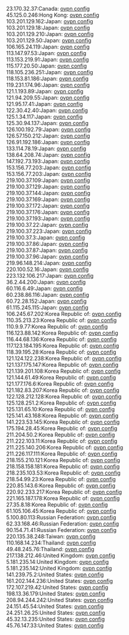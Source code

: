 23.170.32.37:Canada: [ovpn config](vpn/23_170_32_37.ovpn)  
45.125.0.246:Hong Kong: [ovpn config](vpn/45_125_0_246.ovpn)  
103.201.129.162:Japan: [ovpn config](vpn/103_201_129_162.ovpn)  
103.201.129.18:Japan: [ovpn config](vpn/103_201_129_18.ovpn)  
103.201.129.210:Japan: [ovpn config](vpn/103_201_129_210.ovpn)  
103.201.129.50:Japan: [ovpn config](vpn/103_201_129_50.ovpn)  
106.165.24.119:Japan: [ovpn config](vpn/106_165_24_119.ovpn)  
113.147.97.53:Japan: [ovpn config](vpn/113_147_97_53.ovpn)  
113.153.219.91:Japan: [ovpn config](vpn/113_153_219_91.ovpn)  
115.177.20.50:Japan: [ovpn config](vpn/115_177_20_50.ovpn)  
118.105.236.251:Japan: [ovpn config](vpn/118_105_236_251.ovpn)  
118.153.81.186:Japan: [ovpn config](vpn/118_153_81_186.ovpn)  
119.231.174.96:Japan: [ovpn config](vpn/119_231_174_96.ovpn)  
121.1.193.89:Japan: [ovpn config](vpn/121_1_193_89.ovpn)  
121.94.209.55:Japan: [ovpn config](vpn/121_94_209_55.ovpn)  
121.95.17.41:Japan: [ovpn config](vpn/121_95_17_41.ovpn)  
122.30.42.40:Japan: [ovpn config](vpn/122_30_42_40.ovpn)  
125.1.34.117:Japan: [ovpn config](vpn/125_1_34_117.ovpn)  
125.30.94.137:Japan: [ovpn config](vpn/125_30_94_137.ovpn)  
126.100.192.79:Japan: [ovpn config](vpn/126_100_192_79.ovpn)  
126.57.150.212:Japan: [ovpn config](vpn/126_57_150_212.ovpn)  
126.91.192.186:Japan: [ovpn config](vpn/126_91_192_186.ovpn)  
133.114.78.19:Japan: [ovpn config](vpn/133_114_78_19.ovpn)  
138.64.208.74:Japan: [ovpn config](vpn/138_64_208_74.ovpn)  
147.192.73.193:Japan: [ovpn config](vpn/147_192_73_193.ovpn)  
153.156.77.203:Japan: [ovpn config](vpn/153_156_77_203.ovpn)  
153.156.77.203:Japan: [ovpn config](vpn/153_156_77_203.ovpn)  
219.100.37.109:Japan: [ovpn config](vpn/219_100_37_109.ovpn)  
219.100.37.129:Japan: [ovpn config](vpn/219_100_37_129.ovpn)  
219.100.37.144:Japan: [ovpn config](vpn/219_100_37_144.ovpn)  
219.100.37.169:Japan: [ovpn config](vpn/219_100_37_169.ovpn)  
219.100.37.172:Japan: [ovpn config](vpn/219_100_37_172.ovpn)  
219.100.37.176:Japan: [ovpn config](vpn/219_100_37_176.ovpn)  
219.100.37.193:Japan: [ovpn config](vpn/219_100_37_193.ovpn)  
219.100.37.22:Japan: [ovpn config](vpn/219_100_37_22.ovpn)  
219.100.37.223:Japan: [ovpn config](vpn/219_100_37_223.ovpn)  
219.100.37.3:Japan: [ovpn config](vpn/219_100_37_3.ovpn)  
219.100.37.86:Japan: [ovpn config](vpn/219_100_37_86.ovpn)  
219.100.37.87:Japan: [ovpn config](vpn/219_100_37_87.ovpn)  
219.100.37.96:Japan: [ovpn config](vpn/219_100_37_96.ovpn)  
219.96.148.214:Japan: [ovpn config](vpn/219_96_148_214.ovpn)  
220.100.52.16:Japan: [ovpn config](vpn/220_100_52_16.ovpn)  
223.132.106.217:Japan: [ovpn config](vpn/223_132_106_217.ovpn)  
36.2.44.200:Japan: [ovpn config](vpn/36_2_44_200.ovpn)  
60.116.6.49:Japan: [ovpn config](vpn/60_116_6_49.ovpn)  
60.238.86.116:Japan: [ovpn config](vpn/60_238_86_116.ovpn)  
60.72.28.152:Japan: [ovpn config](vpn/60_72_28_152.ovpn)  
61.115.245.115:Japan: [ovpn config](vpn/61_115_245_115.ovpn)  
106.245.67.202:Korea Republic of: [ovpn config](vpn/106_245_67_202.ovpn)  
110.35.213.23:Korea Republic of: [ovpn config](vpn/110_35_213_23.ovpn)  
110.9.9.77:Korea Republic of: [ovpn config](vpn/110_9_9_77.ovpn)  
116.123.88.142:Korea Republic of: [ovpn config](vpn/116_123_88_142.ovpn)  
116.44.68.136:Korea Republic of: [ovpn config](vpn/116_44_68_136.ovpn)  
117.123.184.195:Korea Republic of: [ovpn config](vpn/117_123_184_195.ovpn)  
118.39.195.28:Korea Republic of: [ovpn config](vpn/118_39_195_28.ovpn)  
121.124.122.238:Korea Republic of: [ovpn config](vpn/121_124_122_238.ovpn)  
121.137.175.147:Korea Republic of: [ovpn config](vpn/121_137_175_147.ovpn)  
121.139.201.108:Korea Republic of: [ovpn config](vpn/121_139_201_108.ovpn)  
121.144.61.49:Korea Republic of: [ovpn config](vpn/121_144_61_49.ovpn)  
121.177.176.6:Korea Republic of: [ovpn config](vpn/121_177_176_6.ovpn)  
121.182.83.207:Korea Republic of: [ovpn config](vpn/121_182_83_207.ovpn)  
122.128.212.128:Korea Republic of: [ovpn config](vpn/122_128_212_128.ovpn)  
125.128.251.2:Korea Republic of: [ovpn config](vpn/125_128_251_2.ovpn)  
125.131.65.10:Korea Republic of: [ovpn config](vpn/125_131_65_10.ovpn)  
125.141.43.168:Korea Republic of: [ovpn config](vpn/125_141_43_168.ovpn)  
141.223.53.145:Korea Republic of: [ovpn config](vpn/141_223_53_145.ovpn)  
175.194.28.45:Korea Republic of: [ovpn config](vpn/175_194_28_45.ovpn)  
211.204.50.2:Korea Republic of: [ovpn config](vpn/211_204_50_2.ovpn)  
211.222.103.11:Korea Republic of: [ovpn config](vpn/211_222_103_11.ovpn)  
211.225.140.206:Korea Republic of: [ovpn config](vpn/211_225_140_206.ovpn)  
211.226.117.111:Korea Republic of: [ovpn config](vpn/211_226_117_111.ovpn)  
218.155.210.121:Korea Republic of: [ovpn config](vpn/218_155_210_121.ovpn)  
218.158.158.181:Korea Republic of: [ovpn config](vpn/218_158_158_181.ovpn)  
218.235.103.53:Korea Republic of: [ovpn config](vpn/218_235_103_53.ovpn)  
218.54.99.23:Korea Republic of: [ovpn config](vpn/218_54_99_23.ovpn)  
220.85.143.6:Korea Republic of: [ovpn config](vpn/220_85_143_6.ovpn)  
220.92.233.217:Korea Republic of: [ovpn config](vpn/220_92_233_217.ovpn)  
221.165.187.178:Korea Republic of: [ovpn config](vpn/221_165_187_178.ovpn)  
27.35.8.18:Korea Republic of: [ovpn config](vpn/27_35_8_18.ovpn)  
61.105.106.45:Korea Republic of: [ovpn config](vpn/61_105_106_45.ovpn)  
5.100.80.113:Russian Federation: [ovpn config](vpn/5_100_80_113.ovpn)  
62.33.168.46:Russian Federation: [ovpn config](vpn/62_33_168_46.ovpn)  
90.154.71.41:Russian Federation: [ovpn config](vpn/90_154_71_41.ovpn)  
220.135.38.248:Taiwan: [ovpn config](vpn/220_135_38_248.ovpn)  
110.168.14.234:Thailand: [ovpn config](vpn/110_168_14_234.ovpn)  
49.48.245.76:Thailand: [ovpn config](vpn/49_48_245_76.ovpn)  
217.138.212.46:United Kingdom: [ovpn config](vpn/217_138_212_46.ovpn)  
5.181.235.14:United Kingdom: [ovpn config](vpn/5_181_235_14.ovpn)  
5.181.235.142:United Kingdom: [ovpn config](vpn/5_181_235_142.ovpn)  
141.239.75.2:United States: [ovpn config](vpn/141_239_75_2.ovpn)  
161.202.144.236:United States: [ovpn config](vpn/161_202_144_236.ovpn)  
172.107.219.42:United States: [ovpn config](vpn/172_107_219_42.ovpn)  
198.13.36.179:United States: [ovpn config](vpn/198_13_36_179.ovpn)  
208.94.244.242:United States: [ovpn config](vpn/208_94_244_242.ovpn)  
24.151.45.54:United States: [ovpn config](vpn/24_151_45_54.ovpn)  
24.251.26.25:United States: [ovpn config](vpn/24_251_26_25.ovpn)  
45.32.13.235:United States: [ovpn config](vpn/45_32_13_235.ovpn)  
45.76.147.33:United States: [ovpn config](vpn/45_76_147_33.ovpn)  
